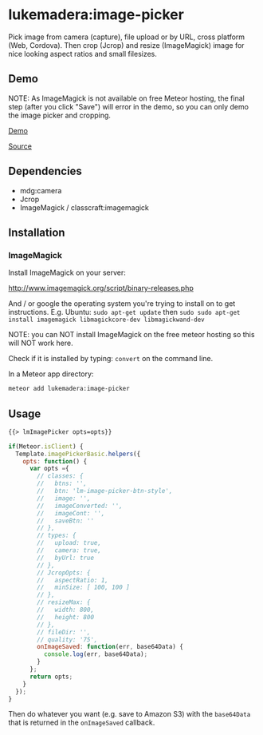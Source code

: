 # lukemadera:image-picker

Pick image from camera (capture), file upload or by URL, cross platform (Web, Cordova). Then crop (Jcrop) and resize (ImageMagick) image for nice looking aspect ratios and small filesizes.


## Demo

NOTE: As ImageMagick is not available on free Meteor hosting, the final step
 (after you click "Save") will error in the demo, so you can only demo the
 image picker and cropping.

[Demo](http://lukemadera-packages.meteor.com/image-picker-basic)

[Source](https://github.com/lukemadera/meteor-packages/tree/master/image-picker/basic)


## Dependencies

- mdg:camera
- Jcrop
- ImageMagick / classcraft:imagemagick


## Installation

### ImageMagick

Install ImageMagick on your server:

http://www.imagemagick.org/script/binary-releases.php

And / or google the operating system you're trying to install on to get
 instructions.
E.g. Ubuntu: `sudo apt-get update` then
 `sudo sudo apt-get install imagemagick libmagickcore-dev libmagickwand-dev`

NOTE: you can NOT install ImageMagick on the free meteor hosting so this will
 NOT work here.

Check if it is installed by typing: `convert` on the command line.


In a Meteor app directory:
```bash
meteor add lukemadera:image-picker
```


## Usage

```html
{{> lmImagePicker opts=opts}}
```

```js
if(Meteor.isClient) {
  Template.imagePickerBasic.helpers({
    opts: function() {
      var opts ={
        // classes: {
        //   btns: '',
        //   btn: 'lm-image-picker-btn-style',
        //   image: '',
        //   imageConverted: '',
        //   imageCont: '',
        //   saveBtn: ''
        // },
        // types: {
        //   upload: true,
        //   camera: true,
        //   byUrl: true
        // },
        // JcropOpts: {
        //   aspectRatio: 1,
        //   minSize: [ 100, 100 ]
        // },
        // resizeMax: {
        //   width: 800,
        //   height: 800
        // },
        // fileDir: '',
        // quality: '75',
        onImageSaved: function(err, base64Data) {
          console.log(err, base64Data);
        }
      };
      return opts;
    }
  });
}
```

Then do whatever you want (e.g. save to Amazon S3) with the `base64Data` that is returned in the `onImageSaved` callback.
